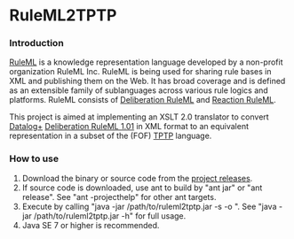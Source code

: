 RuleML2TPTP
=============================

### Introduction

[RuleML](http://wiki.ruleml.org) is a knowledge representation language developed by a non-profit organization RuleML Inc. RuleML is being used for sharing rule bases in XML and publishing them on the Web. It has broad coverage and is defined as an extensible family of sublanguages across various rule logics and platforms. RuleML consists of [Deliberation RuleML](http://wiki.ruleml.org/index.php/Specification_of_Deliberation_RuleML) and [Reaction RuleML](http://wiki.ruleml.org/index.php/Specification_of_Reaction_RuleML). 

This project is aimed at implementing an XSLT 2.0 translator to convert [Datalog+](http://www.slideshare.net/polibear/datalog-and-its-extensions-for-semantic-web-databases) [Deliberation RuleML 1.01](http://wiki.ruleml.org/index.php/Specification_of_Deliberation_RuleML_1.01) in XML format to an equivalent representation in a subset of the (FOF) [TPTP](http://www.cs.miami.edu/~tptp/) language.

### How to use

1. Download the binary or source code from the [project releases](https://github.com/EdmonL/RuleML2TPTP/releases).
2. If source code is downloaded, use ant to build by "ant jar" or "ant release". See "ant -projecthelp" for other ant targets.
3. Execute by calling "java -jar /path/to/ruleml2tptp.jar -s <source RuleML file> -o <output filename>". See "java -jar /path/to/ruleml2tptp.jar -h" for full usage.
4. Java SE 7 or higher is recommended.
